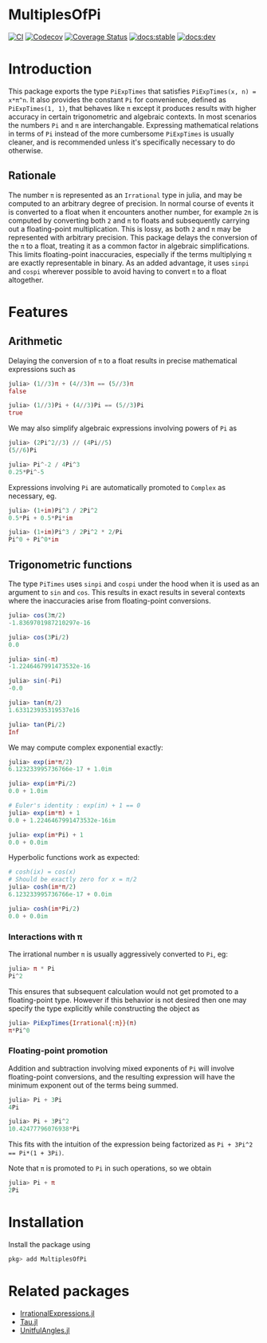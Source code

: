 # MultiplesOfPi

[![CI](https://github.com/jishnub/MultiplesOfPi.jl/actions/workflows/ci.yml/badge.svg)](https://github.com/jishnub/MultiplesOfPi.jl/actions/workflows/ci.yml)
[![Codecov](https://codecov.io/gh/jishnub/MultiplesOfPi.jl/branch/master/graph/badge.svg)](https://codecov.io/gh/jishnub/MultiplesOfPi.jl)
[![Coverage Status](https://coveralls.io/repos/github/jishnub/MultiplesOfPi.jl/badge.svg?branch=master)](https://coveralls.io/github/jishnub/MultiplesOfPi.jl?branch=master)
[![docs:stable](https://img.shields.io/badge/docs-stable-blue.svg)](https://jishnub.github.io/MultiplesOfPi.jl/stable)
[![docs:dev](https://img.shields.io/badge/docs-dev-blue.svg)](https://jishnub.github.io/MultiplesOfPi.jl/dev)

# Introduction

This package exports the type `PiExpTimes` that satisfies `PiExpTimes(x, n) = x*π^n`. It also provides the constant `Pi` for convenience, defined as `PiExpTimes(1, 1)`, that behaves like `π` except it produces results with higher accuracy in certain trigonometric and algebraic contexts. In most scenarios the numbers `Pi` and `π` are interchangable. Expressing mathematical relations in terms of `Pi` instead of the more cumbersome `PiExpTimes` is usually cleaner, and is recommended unless it's specifically necessary to do otherwise.

## Rationale

The number `π` is represented as an `Irrational` type in julia, and may be computed to an arbitrary degree of precision. In normal course of events it is converted to a float when it encounters another number, for example `2π` is computed by converting both `2` and `π` to floats and subsequently carrying out a floating-point multiplication. This is lossy, as both `2` and `π` may be represented with arbitrary precision. This package delays the conversion of the `π` to a float, treating it as a common factor in algebraic simplifications. This limits floating-point inaccuracies, especially if the terms multiplying `π` are exactly representable in binary. As an added advantage, it uses `sinpi` and `cospi` wherever possible to avoid having to convert `π` to a float altogether.

# Features

## Arithmetic

Delaying the conversion of `π` to a float results in precise mathematical expressions such as

```julia
julia> (1//3)π + (4//3)π == (5//3)π
false

julia> (1//3)Pi + (4//3)Pi == (5//3)Pi
true
```

We may also simplify algebraic expressions involving powers of `Pi` as

```julia
julia> (2Pi^2//3) // (4Pi//5)
(5//6)Pi

julia> Pi^-2 / 4Pi^3
0.25*Pi^-5
```

Expressions involving `Pi` are automatically promoted to `Complex` as necessary, eg.

```julia
julia> (1+im)Pi^3 / 2Pi^2
0.5*Pi + 0.5*Pi*im

julia> (1+im)Pi^3 / 2Pi^2 * 2/Pi
Pi^0 + Pi^0*im
```

## Trigonometric functions

The type `PiTimes` uses `sinpi` and `cospi` under the hood when it is used as an argument to `sin` and `cos`. This results in exact results in several contexts where the inaccuracies arise from floating-point conversions.

```julia
julia> cos(3π/2)
-1.8369701987210297e-16

julia> cos(3Pi/2)
0.0

julia> sin(-π)
-1.2246467991473532e-16

julia> sin(-Pi)
-0.0

julia> tan(π/2)
1.633123935319537e16

julia> tan(Pi/2)
Inf
```

We may compute complex exponential exactly:

```julia
julia> exp(im*π/2)
6.123233995736766e-17 + 1.0im

julia> exp(im*Pi/2)
0.0 + 1.0im

# Euler's identity : exp(iπ) + 1 == 0
julia> exp(im*π) + 1
0.0 + 1.2246467991473532e-16im

julia> exp(im*Pi) + 1
0.0 + 0.0im
```

Hyperbolic functions work as expected:

```julia
# cosh(ix) = cos(x)
# Should be exactly zero for x = π/2
julia> cosh(im*π/2)
6.123233995736766e-17 + 0.0im

julia> cosh(im*Pi/2)
0.0 + 0.0im
```

### Interactions with π

The irrational number `π` is usually aggressively converted to `Pi`, eg:

```julia
julia> π * Pi
Pi^2
```

This ensures that subsequent calculation would not get promoted to a floating-point type. However if this behavior is not desired then one may specify the type explicitly while constructing the object as

```julia
julia> PiExpTimes{Irrational{:π}}(π)
π*Pi^0
```

### Floating-point promotion

Addition and subtraction involving mixed exponents of `Pi` will involve floating-point conversions, and the resulting expression will have the minimum exponent out of the terms being summed.

```julia
julia> Pi + 3Pi
4Pi

julia> Pi + 3Pi^2
10.42477796076938*Pi
```

This fits with the intuition of the expression being factorized as `Pi + 3Pi^2 == Pi*(1 + 3Pi)`.

Note that `π` is promoted to `Pi` in such operations, so we obtain

```julia
julia> Pi + π
2Pi
```

# Installation

Install the package using

```julia
pkg> add MultiplesOfPi
```

# Related packages

- [IrrationalExpressions.jl](https://github.com/jishnub/IrrationalExpressions.jl.git)
- [Tau.jl](https://github.com/JuliaMath/Tau.jl)
- [UnitfulAngles.jl](https://github.com/yakir12/UnitfulAngles.jl)
